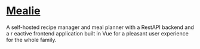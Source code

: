 # [Mealie](https://hay-kot.github.io/mealie/)

A self-hosted recipe manager and meal planner with a RestAPI backend and a r
eactive frontend application built in Vue for a pleasant user experience for the whole family.
